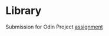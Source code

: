 # Library
Submission for Odin Project [assignment](https://www.theodinproject.com/lessons/node-path-javascript-library)
